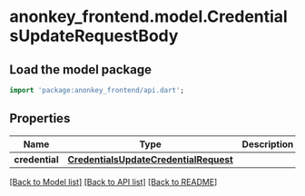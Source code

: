# anonkey_frontend.model.CredentialsUpdateRequestBody

## Load the model package
```dart
import 'package:anonkey_frontend/api.dart';
```

## Properties
Name | Type | Description | Notes
------------ | ------------- | ------------- | -------------
**credential** | [**CredentialsUpdateCredentialRequest**](CredentialsUpdateCredentialRequest.md) |  | [optional] 

[[Back to Model list]](../README.md#documentation-for-models) [[Back to API list]](../README.md#documentation-for-api-endpoints) [[Back to README]](../README.md)


